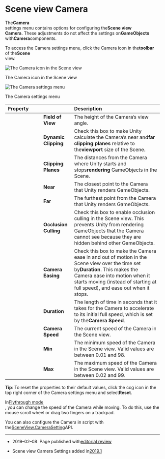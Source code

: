 # Scene view Camera

The**Camera**  
settings menu contains options for configuring the**Scene view**  
**Camera**. These adjustments do not affect the settings on**GameObjects**  
with**Camera**components.

To access the Camera settings menu, click the Camera icon in the**toolbar**  
of the**Scene**  
view.

![](https://docs.unity3d.com/2019.2/Documentation/uploads/Main/SceneViewCameraIcon.png "The Camera icon in the Scene view")

The Camera icon in the Scene view

![](https://docs.unity3d.com/2019.2/Documentation/uploads/Main/SceneViewCameraSettings.png "The Camera settings menu")

The Camera settings menu

| **Property** |  |   |  | **Description** |
| :--- | :--- | :--- | :--- | :--- |
|  |  |  | **Field of View** | The height of the Camera’s view angle. |
|  |  |  | **Dynamic Clipping** | Check this box to make Unity calculate the Camera’s near and**far clipping planes** relative to the**viewport** size of the Scene. |
|  |  |  | **Clipping Planes**  | The distances from the Camera where Unity starts and stops**rendering** GameObjects in the Scene. |
|  |  |  | **Near** | The closest point to the Camera that Unity renders GameObjects. |
|  |  |  | **Far** | The furthest point from the Camera that Unity renders GameObjects. |
|  |  |  | **Occlusion Culling**  | Check this box to enable occlusion culling in the Scene view. This prevents Unity from rendering GameObjects that the Camera cannot see because they are hidden behind other GameObjects. |
|  |  |  | **Camera Easing** | Check this box to make the Camera ease in and out of motion in the Scene view over the time set by**Duration**. This makes the Camera ease into motion when it starts moving \(instead of starting at full speed\), and ease out when it stops. |
|  |  |  | **Duration** | The length of time in seconds that it takes for the Camera to accelerate to its initial full speed, which is set by the**Camera Speed**. |
|  |  |  | **Camera Speed** | The current speed of the Camera in the Scene view. |
|  |  |  | **Min** | The minimum speed of the Camera in the Scene view. Valid values are between 0.01 and 98. |
|  |  |  | **Max** | The maximum speed of the Camera in the Scene view. Valid values are between 0.02 and 99. |

**Tip**: To reset the properties to their default values, click the cog icon in the top right corner of the Camera settings menu and select**Reset**.

In[Flythrough mode](https://docs.unity3d.com/2019.2/Documentation/Manual/SceneViewNavigation.html#flythrough)  
, you can change the speed of the Camera while moving. To do this, use the mouse scroll wheel or drag two fingers on a trackpad.

You can also configure the Camera in script with the[SceneView.CameraSetting](https://docs.unity3d.com/2019.2/Documentation/ScriptReference/SceneView.CameraSettings.html)API.

---

* 2019–02–08  Page published with[editorial review](https://docs.unity3d.com/2019.2/Documentation/Manual/DocumentationEditorialReview.html)

* Scene view Camera Settings added in[2019.1](https://docs.unity3d.com/2019.1/Documentation/Manual/30_search.html?q=newin20191)




